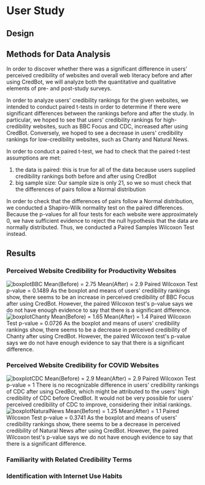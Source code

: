 # User Study
## Design

## Methods for Data Analysis
In order to discover whether there was a significant difference in users' perceived credibility of websites and overall web literacy before and after using CredBot, we will analyze both the quantitative and qualitative elements of pre- and post-study surveys.

In order to analyze users' credibility rankings for the given websites, we intended to conduct paired t-tests in order to determine if there were significant differences between the rankings before and after the study. In particular, we hoped to see that users' credibility rankings for high-credibility websites, such as BBC Focus and CDC, increased after using CredBot. Conversely, we hoped to see a decrease in users' credibility rankings for low-credibility websites, such as Chanty and Natural News.

In order to conduct a paired t-test, we had to check that the paired t-test assumptions are met:
1. the data is paired: this is true for all of the data because users supplied credibility rankings both before and after using CredBot
2. big sample size: Our sample size is only 21, so we so must check that the differences of pairs follow a Normal distribution

In order to check that the differences of pairs follow a Normal distribution, we conducted a Shapiro-Wilk normality test on the paired differences. Because the p-values for all four tests for each website were approximately 0, we have sufficient evidence to reject the null hypothesis that the data are normally distributed. Thus, we conducted a Paired Samples Wilcoxon Test instead.
## Results
### Perceived Website Credibility for Productivity Websites
![boxplotBBC](https://github.com/alexamichela/credBot/assets/111940928/3aaae2e0-a40f-40e6-a424-5717a7f1636d)
Mean(Before) = 2.75
Mean(After) = 2.9
Paired Wilcoxon Test p-value = 0.1489
As the boxplot and means of users' credibility rankings show, there seems to be an increase in perceived credibility of BBC Focus after using CredBot. However, the paired Wilcoxon test's p-value says we do not have enough evidence to say that there is a significant difference.
![boxplotChanty](https://github.com/alexamichela/credBot/assets/111940928/f84ed7b9-14c3-4447-82b6-f5965780b441)
Mean(Before) = 1.65
Mean(After) = 1.4
Paired Wilcoxon Test p-value = 0.0726
As the boxplot and means of users' credibility rankings show, there seems to be a decrease in perceived credibility of Chanty after using CredBot. However, the paired Wilcoxon test's p-value says we do not have enough evidence to say that there is a significant difference.
### Perceived Website Credibility for COVID Websites
![boxplotCDC](https://github.com/alexamichela/credBot/assets/111940928/80f195a7-7e44-4d65-be83-e91dde51837d)
Mean(Before) = 2.9
Mean(After) = 2.9
Paired Wilcoxon Test p-value = 1
There is no recognizable difference in users' credibility rankings of CDC after using CredBot, which might be attributed to the users' high credibility of CDC before CredBot. It would not be very possible for users' perceived credibility of CDC to improve, considering their initial rankings.
![boxplotNaturalNews](https://github.com/alexamichela/credBot/assets/111940928/a4396f54-a7a4-4a8d-a0be-cbe999a0c424)
Mean(Before) = 1.25
Mean(After) = 1.1
Paired Wilcoxon Test p-value = 0.3741
As the boxplot and means of users' credibility rankings show, there seems to be a decrease in perceived credibility of Natural News after using CredBot. However, the paired Wilcoxon test's p-value says we do not have enough evidence to say that there is a significant difference.
### Familiarity with Related Credibility Terms

### Identification with Internet Use Habits
